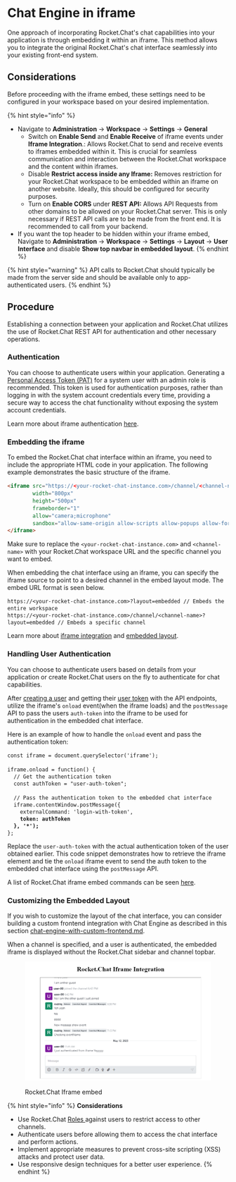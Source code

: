 # Chat Engine in iframe

One approach of incorporating Rocket.Chat's chat capabilities into your application is through embedding it within an iframe. This method allows you to integrate the original Rocket.Chat's chat interface seamlessly into your existing front-end system.&#x20;

## Considerations

Before proceeding with the iframe embed, these settings need to be configured in your workspace based on your desired implementation.

{% hint style="info" %}
* Navigate to **Administration** -> **Workspace** -> **Settings** -> **General**
  * Switch on **Enable Send** and **Enable Receive** of iframe events under **Iframe Integration**.: Allows Rocket.Chat to send and receive events to iframes embedded within it. This is crucial for seamless communication and interaction between the Rocket.Chat workspace and the content within iframes.
  * Disable **Restrict access inside any Iframe:** Removes restriction for your Rocket.Chat workspace to be embedded within an iframe on another website. Ideally, this should be configured for security purposes.
  * Turn on **Enable CORS** under **REST API:**  Allows API Requests from other domains to be allowed on your Rocket.Chat server. This is only necessary if REST API calls are to be made from the front end. It is recommended to call from your backend.
* If you want the top header to be hidden within your iframe embed, Navigate to **Administration** -> **Workspace** -> **Settings** -> **Layout** -> **User Interface** and disable **Show top navbar in embedded layout**.
{% endhint %}

{% hint style="warning" %}
API calls to Rocket.Chat should typically be made from the server side and should be available only to app-authenticated users.
{% endhint %}

## Procedure

Establishing a connection between your application and Rocket.Chat utilizes the use of Rocket.Chat REST API for authentication and other necessary operations.

### Authentication

You can choose to authenticate users within your application. Generating a [Personal Access Token (PAT)](../reference/api/rest-api/endpoints/users-endpoints/create-users-token.md) for a system user with an admin role is recommended. This token is used for authentication purposes, rather than logging in with the system account credentials every time, providing a secure way to access the chat functionality without exposing the system account credentials.

Learn more about iframe authentication [here](../customize-and-embed/iframe-integration/configuring-iframe-auth/).

### Embedding the iframe

To embed the Rocket.Chat chat interface within an iframe, you need to include the appropriate HTML code in your application. The following example demonstrates the basic structure of the iframe.

```html
<iframe src="https://<your-rocket-chat-instance.com>/channel/<channel-name>?layout=embedded"
        width="800px"
        height="500px"
        frameborder="1"
        allow="camera;microphone"
        sandbox="allow-same-origin allow-scripts allow-popups allow-forms">
</iframe>
```

Make sure to replace the `<your-rocket-chat-instance.com>` and `<channel-name>` with your Rocket.Chat workspace URL and the specific channel you want to embed.

When embedding the chat interface using an iframe, you can specify the iframe source to point to a desired channel in the embed layout mode. The embed URL format is seen below.

```
https://<your-rocket-chat-instance.com>?layout=embedded // Embeds the entire workspace
https://<your-rocket-chat-instance.com>/channel/<channel-name>?layout=embedded // Embeds a specific channel
```

Learn more about [iframe integration](../customize-and-embed/iframe-integration/) and [embedded layout](../customize-and-embed/embedded-layout.md).

### Handling User Authentication

You can choose to authenticate users based on details from your application or create Rocket.Chat users on the fly to authenticate for chat capabilities.

After [creating a user](../reference/api/rest-api/endpoints/users-endpoints/create-user.md) and getting their [user token](../reference/api/rest-api/endpoints/users-endpoints/create-users-token.md) with the API endpoints, utilize the iframe's `onload` event(when the iframe loads) and the `postMessage` API to pass the users `auth-token` into the iframe to be used for authentication in the embedded chat interface.&#x20;

Here is an example of how to handle the `onload` event and pass the authentication token:

<pre class="language-javascript"><code class="lang-javascript">const iframe = document.querySelector('iframe');

iframe.onload = function() {
  // Get the authentication token
  const authToken = "user-auth-token";

  // Pass the authentication token to the embedded chat interface
  iframe.contentWindow.postMessage({
    externalCommand: 'login-with-token',
<strong>    token: authToken
</strong><strong>  }, '*');
</strong>};
</code></pre>

Replace the `user-auth-token` with the actual authentication token of the user obtained earlier. This code snippet demonstrates how to retrieve the iframe element and tie the `onload` iframe event to send the auth token to the embedded chat interface using the `postMessage` API.

A list of Rocket.Chat iframe embed commands can be seen [here](../customize-and-embed/iframe-integration/iframe-integration-sending-commands.md).

### **Customizing the Embedded Layout**

If you wish to customize the layout of the chat interface, you can consider building a custom frontend integration with Chat Engine as described in this section [chat-engine-with-custom-frontend.md](chat-engine-with-custom-frontend.md "mention").

When a channel is specified, and a user is authenticated, the embedded iframe is displayed without the Rocket.Chat sidebar and channel topbar.

<figure><img src="../.gitbook/assets/RocketChat Iframe embed.png" alt=""><figcaption><p>Rocket.Chat Iframe embed</p></figcaption></figure>

{% hint style="info" %}
**Considerations**

* Use Rocket.Chat [Roles ](https://docs.rocket.chat/setup-and-configure/roles-in-rocket.chat)against users to restrict access to other channels.
* Authenticate users before allowing them to access the chat interface and perform actions.
* Implement appropriate measures to prevent cross-site scripting (XSS) attacks and protect user data.
* Use responsive design techniques for a better user experience.
{% endhint %}
